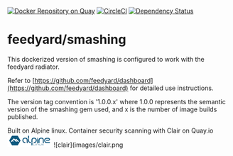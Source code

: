 [![Docker Repository on Quay](https://quay.io/repository/feedyard/smashing/status "Docker Repository on Quay")](https://quay.io/repository/feedyard/smashing)
[![CircleCI](https://circleci.com/gh/feedyard/smashing.svg?style=shield)](https://circleci.com/gh/feedyard/smashing)
[![Dependency Status](https://gemnasium.com/badges/github.com/feedyard/smashing.svg)](https://gemnasium.com/github.com/feedyard/smashing)

# feedyard/smashing

This dockerized version of smashing is configured to work with the feedyard radiator.

Refer to [https://github.com/feedyard/dashboard](https://github.com/feedyard/dashboard) for detailed use instructions.

The version tag convention is '1.0.0.x' where 1.0.0 represents the semantic version of the smashing gem used, and x is the number of image builds published.

Built on Alpine linux. Container security scanning with Clair on Quay.io</br>
![alpine linux](images/alpine.png) ![clair](images/clair.png
